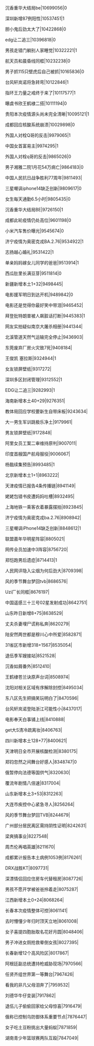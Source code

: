 沉香重华大结局be|10699056|0

深圳新增87例阳性|10537451|1

胆小鬼后劲太大了|10422868|0

edg让二追三|10396818|0

男孩走错门躺别人家睡觉|10322221|1

航天员和晨昏线同框|10232238|0

男子抓115只壁虎后自己被抓|10165836|0

台风轩岚诺将急转弯|10122846|1

指环王力量之戒终于来了|10117577|1

曝虞书欣王鹤棣二搭|10111194|0

贵阳本次疫情源头尚未完全清晰|10095121|1

成都回应核酸系统崩溃|10029898|0

外国人对栓Q哥的反击|9979065|1

中国女首富易主|9974295|1

外国人对栓q哥的反击|9865026|0

男子湘雅二院1月花54万病亡|9864183|0

中国人民抗日战争胜利77周年|9811493|

三星嘲讽iphone14缺乏创新|9809617|0

女生每天通勤6.5小时|9805435|0

沉香重华大结局BE|9726150|1

成都此轮疫情仍处高位|9601198|0

小米汽车售价曝光|9545674|0

济宁疫情为奥密克戎BA.2.76|9534922|1

志扬越心婚礼|9531422|1

单亲妈妈嫁女儿同学的爸爸|9513914|1

西瓜肚里长满豆芽|9511814|0

新疆新增本土1+32|9498445|

电影援军明日到达开机|9489842|0

电影还是觉得你最好笑中带泪|9465452|

拜登批特朗普被人飙脏话打断|9445383|1

网友实拍疑似南京大屠杀相册|9441344|

北溪管道天然气运输完全停止|9436903|

东莞废弃厂房火灾致7死|9408184|

王俊凯 塞拉斯|9324944|1

女友锁屏壁纸|9317272|

深圳多区封闭管理|9312552|1

EDG让二追三|9282993|1

海南新增本土40+29|9276351|

教体局回应学校要新生自带床板|9243634|

大一男生军训跳极乐净土|9179961|

男友锁屏壁纸|9172848|

阿里女员工案二审维持原判|9007011|

印度首艘国产航母服役|9006067|

杨戬续集预告|8993485|1

北京新增本土1+1|8963222|

天津疫情已报告4条传播链|8941149|

姥姥包错书皮遭妈妈吐槽|8932495|

上海地铁一乘客衣着暴露摆拍|8923845|

济宁疫情为奥密克戎ba.2.76|8908942|

三星嘲讽iPhone14缺乏创新|8848612|1

联盟嘉年华明星阵容|8805021|

网传全员加速中3阵容|8756720|

郑恺跑男后遗症|8714413|1

人民网评隐入尘烟为何后劲大|8709398|

风的季节舞台梦回tvb|8686576|

Uzi厂长同框|8676197|

中国遥感三十三号02星发射成功|8642751|

山东昨日新增8+75|8638529|

丈夫杀妻埋尸谎称私奔|8620279|

陆安然两世都是穆川心中所爱|8582871|

31省区市新增318+1567|8535054|

退伍季军嫂接站|8521528|

沉香如屑番外|8512410|

王鹤棣苍兰诀原声台词|8508974|

沈阳对相关区域有序解除封控|8495034|

东八区先生把搞笑玩明白了|8470596|

台风轩岚诺登陆浙江可能性小|8437017|

电影奉天白事铺上线|8410888|

get大S清冷疏离妆|8406763|

四川新增本土128+77|8400621|

天津明日全市开展核酸检测|8380175|

郑钧忽然之间舞台好感人|8348747|0

俄暂停向法德等国供气|8320630|

覆流年剧情八倍速|8317004|

山东新增本土3+53|8312263|

大连市疾控中心紧急寻人|8256264|

风的季节舞台梦回TVB|8244679|

广州部分居民离区需持阴性证明|8242631|

梁爽搞事业|8227548|

周杰伦再唱英雄|8211670|

成都累计报告本土病例1053例|8176261|

DRX战胜KT|8097731|

深漂情侣回应住房车代替租房|8087726|

男孩不愿开学被爸爸拎着走|8075287|

江西新增本土0+24|8068264|

长春本次疫情整体可控|8061141|

去时懵懂少年归时顶天立地|8061008|

女子喜提四胞胎取名花好月圆|8048406|

男子冲进女厕抢救晕倒女孩|8027395|

长春新增12个高风险区|8017867|

阿根廷副总统遭持枪威胁现场|7970566|

任贤齐组世界第一等舞台|7967426|

看我的非凡父母泪奔了|7959532|

刘德华牛仔变装|7917862|

退伍儿子偷偷回家给父母惊喜|7916479|

俄称已控制乌防御体系重要节点|7876447|

女子吃土豆粉挑出大量蚂蚁|7871859|

湖南青少年篮球赛两队互殴|7847049|

